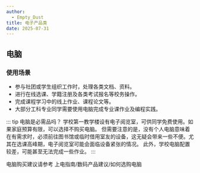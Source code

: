 ```yaml
---
author: 
  - Empty_Dust
title: 电子产品类
date: 2025-07-31
---
```


## 电脑

### 使用场景

- 参与社团或学生组织工作时，处理各类文档、资料。
- 进行在线选课、学籍注册及各类考试报名等校务操作。
- 完成课程学习中的线上作业、课程论文等。
- 大部分工科专业同学需要使用电脑完成专业课作业及编程实践。

::: tip 电脑是必需品吗？
学校第一教学楼设有电子阅览室，可供同学免费使用。如果家庭预算有限，可以选择不购买电脑。
但需要注意的是，没有个人电脑意味着在有需求时，必须前往图书馆或临时借用室友的设备，这无疑会带来一些不便。尤其在选课高峰期，电子阅览室可能会面临设备紧张的情况。
此外，学校电脑配置较差，可能甚至无法完成一些作业。
:::

电脑购买建议请参考 上电指南/数码产品建议/如何选购电脑
